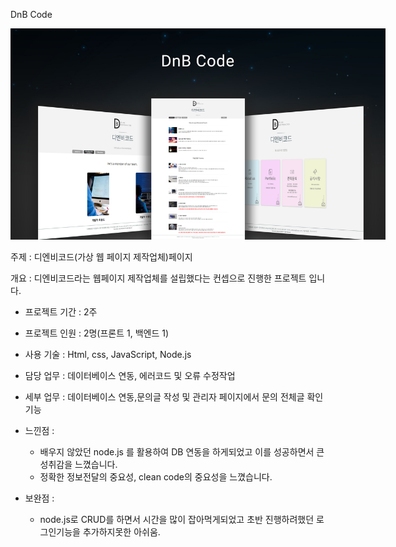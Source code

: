 DnB Code


<img src="./img/dnbcode.jpg" style="max-width: 600px;">  

주제 : 디엔비코드(가상 웹 페이지 제작업체)페이지

개요 : 디엔비코드라는 웹페이지 제작업체를 설립했다는 컨셉으로 진행한 프로젝트 입니다.

- 프로젝트 기간 : 2주
- 프로젝트 인원 : 2명(프론트 1, 백엔드 1)
- 사용 기술 : Html, css, JavaScript, Node.js
- 담당 업무 : 데이터베이스 연동, 에러코드 및 오류 수정작업
- 세부 업무 : 데이터베이스 연동,문의글 작성 및 관리자 페이지에서 문의 전체글 확인기능

- 느낀점 : 
    - 배우지 않았던 node.js 를 활용하여 DB 연동을 하게되었고 이를 성공하면서 큰 성취감을 느꼈습니다.
    - 정확한 정보전달의 중요성, clean code의 중요성을 느꼈습니다.

- 보완점 :
    - node.js로 CRUD를 하면서 시간을 많이 잡아먹게되었고 초반 진행하려했던 로그인기능을 추가하지못한 아쉬움. 
